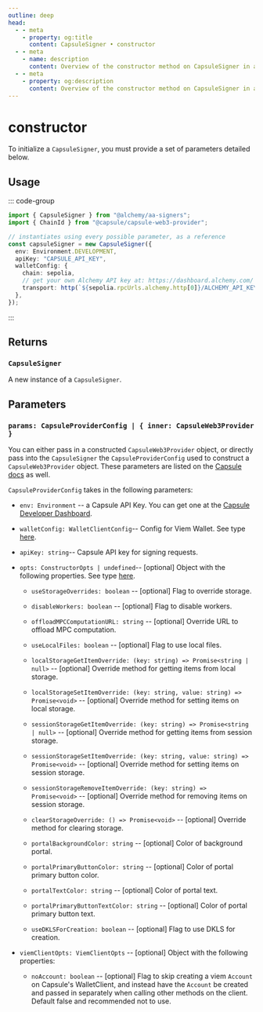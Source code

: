 ```yaml
---
outline: deep
head:
  - - meta
    - property: og:title
      content: CapsuleSigner • constructor
  - - meta
    - name: description
      content: Overview of the constructor method on CapsuleSigner in aa-signers
  - - meta
    - property: og:description
      content: Overview of the constructor method on CapsuleSigner in aa-signers
---
```


# constructor

To initialize a `CapsuleSigner`, you must provide a set of parameters detailed below.

## Usage

::: code-group

```ts [example.ts]
import { CapsuleSigner } from "@alchemy/aa-signers";
import { ChainId } from "@capsule/capsule-web3-provider";

// instantiates using every possible parameter, as a reference
const capsuleSigner = new CapsuleSigner({
  env: Environment.DEVELOPMENT,
  apiKey: "CAPSULE_API_KEY",
  walletConfig: {
    chain: sepolia,
    // get your own Alchemy API key at: https://dashboard.alchemy.com/
    transport: http(`${sepolia.rpcUrls.alchemy.http[0]}/ALCHEMY_API_KEY`),
  },
});
```

:::

## Returns

### `CapsuleSigner`

A new instance of a `CapsuleSigner`.

## Parameters

### `params: CapsuleProviderConfig | { inner: CapsuleWeb3Provider }`

You can either pass in a constructed `CapsuleWeb3Provider` object, or directly pass into the `CapsuleSigner` the `CapsuleProviderConfig` used to construct a `CapsuleWeb3Provider` object. These parameters are listed on the [Capsule docs](https://capsule-org.github.io/web-sdk/modules.html) as well.

`CapsuleProviderConfig` takes in the following parameters:

- `env: Environment` -- a Capsule API Key. You can get one at the [Capsule Developer Dashboard](https://developers.capsule.com/docs/quickstart#api-user-creation).

- `walletConfig: WalletClientConfig`-- Config for Viem Wallet. See type [here](https://viem.sh/docs/clients/wallet.html#parameters).

- `apiKey: string`-- Capsule API key for signing requests.

- `opts: ConstructorOpts | undefined`-- [optional] Object with the following properties. See type [here](https://capsule-org.github.io/web-sdk/functions/createCapsuleViemClient.html).

  - `useStorageOverrides: boolean` -- [optional] Flag to override storage.

  - `disableWorkers: boolean` -- [optional] Flag to disable workers.

  - `offloadMPCComputationURL: string` -- [optional] Override URL to offload MPC computation.

  - `useLocalFiles: boolean` -- [optional] Flag to use local files.

  - `localStorageGetItemOverride: (key: string) => Promise<string | null>` -- [optional] Override method for getting items from local storage.

  - `localStorageSetItemOverride: (key: string, value: string) => Promise<void>` -- [optional] Override method for setting items on local storage.

  - `sessionStorageGetItemOverride: (key: string) => Promise<string | null>` -- [optional] Override method for getting items from session storage.

  - `sessionStorageSetItemOverride: (key: string, value: string) => Promise<void>` -- [optional] Override method for setting items on session storage.

  - `sessionStorageRemoveItemOverride: (key: string) => Promise<void>` -- [optional] Override method for removing items on session storage.

  - `clearStorageOverride: () => Promise<void>` -- [optional] Override method for clearing storage.

  - `portalBackgroundColor: string` -- [optional] Color of background portal.

  - `portalPrimaryButtonColor: string` -- [optional] Color of portal primary button color.

  - `portalTextColor: string` -- [optional] Color of portal text.

  - `portalPrimaryButtonTextColor: string` -- [optional] Color of portal primary button text.

  - `useDKLSForCreation: boolean` -- [optional] Flag to use DKLS for creation.

- `viemClientOpts: ViemClientOpts` -- [optional] Object with the following properties:

  - `noAccount: boolean` -- [optional] Flag to skip creating a viem `Account` on Capsule's WalletClient, and instead have the `Account` be created and passed in separately when calling other methods on the client. Default false and recommended not to use.
